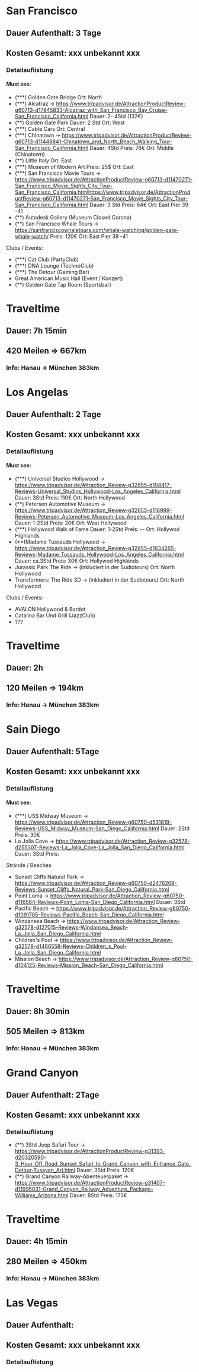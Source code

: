 # San Francisco 
## Dauer Aufenthalt: 3 Tage
## Kosten Gesamt: xxx unbekannt xxx
### Detailauflistung

#### Must see:
- (***) Golden Gate Bridge Ort: North
- (***) Alcatraz  -> https://www.tripadvisor.de/AttractionProductReview-g60713-d17845833-Alcatraz_with_San_Francisco_Bay_Cruise-San_Francisco_California.html Dauer: 2- 4Std (132€)
- (**) Golden Gate Park Dauer: 2 Std Ort: West
- (***) Cable Cars  Ort: Central
- (***) Chinatown  -> https://www.tripadvisor.de/AttractionProductReview-g60713-d11448841-Chinatown_and_North_Beach_Walking_Tour-San_Francisco_California.html Dauer: 4Std Preis: 76€ Ort: Middle (Chinatown)
- (**) Little Italy Ort: East
- (***) Museum of Modern Art  Preis: 25$ Ort: East
- (***) San Francisco Movie Tours  -> https://www.tripadvisor.de/AttractionProductReview-g60713-d11470271-San_Francisco_Movie_Sights_City_Tour-San_Francisco_California.htmlhttps://www.tripadvisor.de/AttractionProductReview-g60713-d11470271-San_Francisco_Movie_Sights_City_Tour-San_Francisco_California.html Dauer: 3 Std Preis: 64€ Ort: East Pier 39 -41
- (**) Autodesk Gallery  (Museum Closed Corona)
- (**) San Francisco Whale Tours -> https://sanfranciscowhaletours.com/whale-watching/golden-gate-whale-watch/ Preis: 120€ Ort: East Pier 39 -41

Clubs / Events:
- (***) Cat Club (PartyClub) 
- (***) DNA Lounge (TechnoClub)
- (***) The Detour (Gaming Bar)
- Great American Music Hall (Event / Konzert)
- (**) Golden Gate Tap Room (Sportsbar)


# Traveltime 
## Dauer: 7h 15min
## 420 Meilen => 667km
### Info: Hanau -> München 383km

# Los Angelas
## Dauer Aufenthalt: 2 Tage
## Kosten Gesamt: xxx unbekannt xxx
### Detailauflistung

#### Must see:
- (***) Universal Studios Hollywood -> https://www.tripadvisor.de/Attraction_Review-g32655-d104417-Reviews-Universal_Studios_Hollywood-Los_Angeles_California.html Dauer: 3Std Preis: 110€ Ort: North Hollywood
- (**) Petersen Automotive Museum -> https://www.tripadvisor.de/Attraction_Review-g32655-d116989-Reviews-Petersen_Automotive_Museum-Los_Angeles_California.html Dauer: 1-2Std Preis: 20€ Ort: West Hollywood
- (***) Hollywood Walk of Fame Dauer: 1-2Std Preis: -- Ort: Hollywod Highlands
- (**)Madame Tussauds Hollywood -> https://www.tripadvisor.de/Attraction_Review-g32655-d1634265-Reviews-Madame_Tussauds_Hollywood-Los_Angeles_California.html Dauer: ca.3Std Preis: 30€ Ort: Hollywod Highlands
- Jurassic Park The Ride -> (inkludiert in der Sudiotours) Ort: North Hollywood
- Transformers: The Ride 3D -> (inkludiert in der Sudiotours) Ort: North Hollywood

Clubs / Events:
- AVALON Hollywood & Bardot
- Catalina Bar Und Grill (JazzClub)
- ???

# Traveltime 
## Dauer: 2h
##  120 Meilen => 194km
### Info: Hanau -> München 383km

# Sain Diego
## Dauer Aufenthalt: 5Tage
## Kosten Gesamt: xxx unbekannt xxx
### Detailauflistung

#### Must see:
- (***) USS Midway Museum -> https://www.tripadvisor.de/Attraction_Review-g60750-d531819-Reviews-USS_Midway_Museum-San_Diego_California.html Dauer: 2Std Preis: 30€
- La Jolla Cove -> https://www.tripadvisor.de/Attraction_Review-g32578-d255307-Reviews-La_Jolla_Cove-La_Jolla_San_Diego_California.html Dauer: 3Std Preis: 

Strände / Beaches
- Sunset Cliffs Natural Park -> https://www.tripadvisor.de/Attraction_Review-g60750-d2476269-Reviews-Sunset_Cliffs_Natural_Park-San_Diego_California.html 
- Point Loma -> https://www.tripadvisor.de/Attraction_Review-g60750-d116564-Reviews-Point_Loma-San_Diego_California.html Dauer: 3Std
- Pacific Beach -> https://www.tripadvisor.de/Attraction_Review-g60750-d1091705-Reviews-Pacific_Beach-San_Diego_California.html 
- Windansea Beach -> https://www.tripadvisor.de/Attraction_Review-g32578-d127015-Reviews-Windansea_Beach-La_Jolla_San_Diego_California.html
- Children's Pool -> https://www.tripadvisor.de/Attraction_Review-g32578-d1466558-Reviews-Children_s_Pool-La_Jolla_San_Diego_California.html
- Mission Beach -> https://www.tripadvisor.de/Attraction_Review-g60750-d104125-Reviews-Mission_Beach-San_Diego_California.html

# Traveltime 
## Dauer: 8h 30min
##  505 Meilen => 813km
### Info: Hanau -> München 383km

# Grand Canyon
## Dauer Aufenthalt: 2Tage
## Kosten Gesamt: xxx unbekannt xxx
### Detailauflistung

- (**) 3Std Jeep Safari Tour -> https://www.tripadvisor.de/AttractionProductReview-g31393-d20320590-3_Hour_Off_Road_Sunset_Safari_to_Grand_Canyon_with_Entrance_Gate_Detour-Tusayan_Ari.html Dauer: 3Std Preis: 120€
- (**) Grand Canyon Railway-Abenteuerpaket -> https://www.tripadvisor.de/AttractionProductReview-g31407-d11995031-Grand_Canyon_Railway_Adventure_Package-Williams_Arizona.html Dauer: 8Std Preis: 173€

# Traveltime 
## Dauer: 4h 15min
##  280 Meilen => 450km
### Info: Hanau -> München 383km

# Las Vegas
## Dauer Aufenthalt: 
## Kosten Gesamt: xxx unbekannt xxx
### Detailauflistung